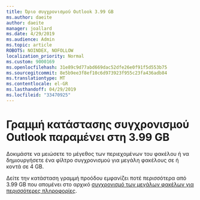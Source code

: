 ```yaml
---
title: Όριο συγχρονισμού Outlook 3.99 GB
ms.author: daeite
author: daeite
manager: joallard
ms.date: 4/29/2019
ms.audience: Admin
ms.topic: article
ROBOTS: NOINDEX, NOFOLLOW
localization_priority: Normal
ms.custom: 9000169
ms.openlocfilehash: 31e89c9d77abd669dac52dfe26e0f91f5d553b75
ms.sourcegitcommit: 8e5b9ee3f8ef10c6d973923f955c23fa436adb84
ms.translationtype: MT
ms.contentlocale: el-GR
ms.lasthandoff: 04/29/2019
ms.locfileid: "33470925"
---
```

# <a name="outlook-sync-status-bar-remains-at-399-gb"></a>Γραμμή κατάστασης συγχρονισμού Outlook παραμένει στη 3.99 GB

Δοκιμάστε να μειώσετε το μέγεθος των περιεχομένων του φακέλου ή να δημιουργήσετε ένα φίλτρο συγχρονισμού για μεγάλη φακέλους σε ή κοντά σε 4 GB.

Δείτε την κατάσταση γραμμή προόδου εμφανίζει ποτέ περισσότερα από 3.99 GB που απομένει στο αρχικό [συγχρονισμό των μεγάλων φακέλων για περισσότερες πληροφορίες](https://support.microsoft.com/en-us/help/2738323/status-bar-progress-never-shows-more-than-3-99-gb-remaining-on-initial).